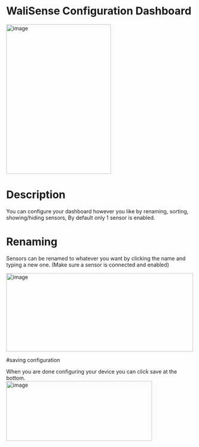 # WaliSense Configuration Dashboard

<img width="280" height="400" alt="image" src="https://github.com/user-attachments/assets/6fc48ba3-612e-4681-adb0-172fe3856623" />


# Description
You can configure your dashboard however you like by renaming, sorting, showing/hiding sensors, By default only 1 sensor is enabled.


# Renaming
Sensors can be renamed to whatever you want by clicking the name and typing a new one. (Make sure a sensor is connected and enabled) 

<img width="500" height="210" alt="image" src="https://github.com/user-attachments/assets/46d669a9-0766-4297-8382-054280764505" />

#saving configuration

When you are done configuring your device you can click save at the bottom.  
<img width="390" height="160" alt="image" src="https://github.com/user-attachments/assets/d451e647-a89a-4c92-8363-9b3d88dcbe2c" />


